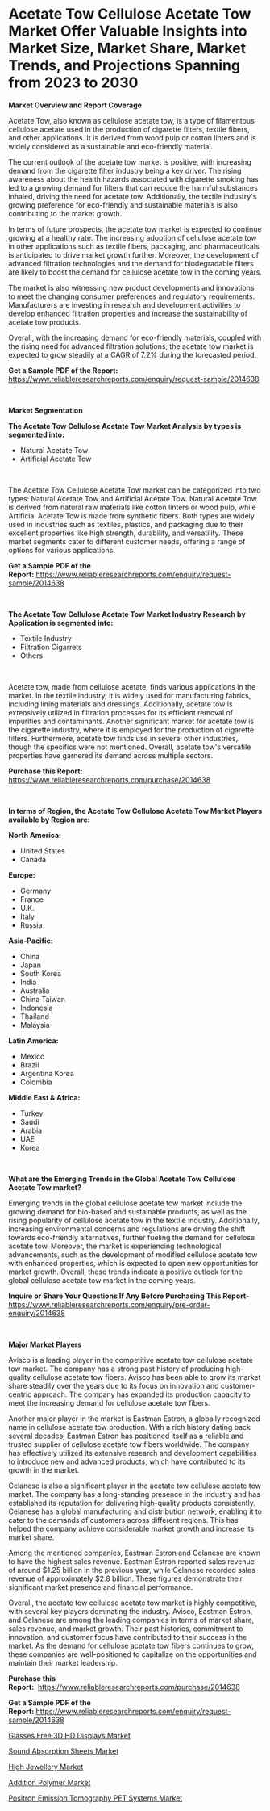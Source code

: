 <p><h1>Acetate Tow Cellulose Acetate Tow Market Offer Valuable Insights into Market Size, Market Share, Market Trends, and Projections Spanning from 2023 to 2030</h1></p><p><strong>Market Overview and Report Coverage</strong></p>
<p><p>Acetate Tow, also known as cellulose acetate tow, is a type of filamentous cellulose acetate used in the production of cigarette filters, textile fibers, and other applications. It is derived from wood pulp or cotton linters and is widely considered as a sustainable and eco-friendly material.</p><p>The current outlook of the acetate tow market is positive, with increasing demand from the cigarette filter industry being a key driver. The rising awareness about the health hazards associated with cigarette smoking has led to a growing demand for filters that can reduce the harmful substances inhaled, driving the need for acetate tow. Additionally, the textile industry's growing preference for eco-friendly and sustainable materials is also contributing to the market growth.</p><p>In terms of future prospects, the acetate tow market is expected to continue growing at a healthy rate. The increasing adoption of cellulose acetate tow in other applications such as textile fibers, packaging, and pharmaceuticals is anticipated to drive market growth further. Moreover, the development of advanced filtration technologies and the demand for biodegradable filters are likely to boost the demand for cellulose acetate tow in the coming years.</p><p>The market is also witnessing new product developments and innovations to meet the changing consumer preferences and regulatory requirements. Manufacturers are investing in research and development activities to develop enhanced filtration properties and increase the sustainability of acetate tow products.</p><p>Overall, with the increasing demand for eco-friendly materials, coupled with the rising need for advanced filtration solutions, the acetate tow market is expected to grow steadily at a CAGR of 7.2% during the forecasted period.</p></p>
<p><strong>Get a Sample PDF of the Report:</strong> <a href="https://www.reliableresearchreports.com/enquiry/request-sample/2014638">https://www.reliableresearchreports.com/enquiry/request-sample/2014638</a></p>
<p>&nbsp;</p>
<p><strong>Market Segmentation</strong></p>
<p><strong>The Acetate Tow Cellulose Acetate Tow Market Analysis by types is segmented into:</strong></p>
<p><ul><li>Natural Acetate Tow</li><li>Artificial Acetate Tow</li></ul></p>
<p>&nbsp;</p>
<p><p>The Acetate Tow Cellulose Acetate Tow market can be categorized into two types: Natural Acetate Tow and Artificial Acetate Tow. Natural Acetate Tow is derived from natural raw materials like cotton linters or wood pulp, while Artificial Acetate Tow is made from synthetic fibers. Both types are widely used in industries such as textiles, plastics, and packaging due to their excellent properties like high strength, durability, and versatility. These market segments cater to different customer needs, offering a range of options for various applications.</p></p>
<p><strong>Get a Sample PDF of the Report:</strong>&nbsp;<a href="https://www.reliableresearchreports.com/enquiry/request-sample/2014638">https://www.reliableresearchreports.com/enquiry/request-sample/2014638</a></p>
<p>&nbsp;</p>
<p><strong>The Acetate Tow Cellulose Acetate Tow Market Industry Research by Application is segmented into:</strong></p>
<p><ul><li>Textile Industry</li><li>Filtration Cigarrets</li><li>Others</li></ul></p>
<p>&nbsp;</p>
<p><p>Acetate tow, made from cellulose acetate, finds various applications in the market. In the textile industry, it is widely used for manufacturing fabrics, including lining materials and dressings. Additionally, acetate tow is extensively utilized in filtration processes for its efficient removal of impurities and contaminants. Another significant market for acetate tow is the cigarette industry, where it is employed for the production of cigarette filters. Furthermore, acetate tow finds use in several other industries, though the specifics were not mentioned. Overall, acetate tow's versatile properties have garnered its demand across multiple sectors.</p></p>
<p><strong>Purchase this Report:</strong>&nbsp; <a href="https://www.reliableresearchreports.com/purchase/2014638">https://www.reliableresearchreports.com/purchase/2014638</a></p>
<p>&nbsp;</p>
<p><strong>In terms of Region, the Acetate Tow Cellulose Acetate Tow Market Players available by Region are:</strong></p>
<p>
    <p> <strong> North America: </strong>
        <ul>
            <li>United States</li>
            <li>Canada</li>
        </ul>
        </p> 
    <p> <strong> Europe: </strong>
        <ul>
            <li>Germany</li>
            <li>France</li>
            <li>U.K.</li>
            <li>Italy</li>
            <li>Russia</li>
        </ul>
        </p> 
    <p> <strong> Asia-Pacific: </strong>
        <ul>
            <li>China</li>
            <li>Japan</li>
            <li>South Korea</li>
            <li>India</li>
            <li>Australia</li>
            <li>China Taiwan</li>
            <li>Indonesia</li>
            <li>Thailand</li>
            <li>Malaysia</li>
        </ul>
        </p> 
    <p> <strong> Latin America: </strong>
        <ul>
            <li>Mexico</li>
            <li>Brazil</li>
            <li>Argentina Korea</li>
            <li>Colombia</li>
        </ul>
        </p> 
    <p> <strong> Middle East & Africa: </strong>
        <ul>
            <li>Turkey</li>
            <li>Saudi</li>
            <li>Arabia</li>
            <li>UAE</li>
            <li>Korea</li>
        </ul>
    </p>
    </p>
<p>&nbsp;</p>
<p><strong>What are the Emerging Trends in the Global Acetate Tow Cellulose Acetate Tow market?</strong></p>
<p><p>Emerging trends in the global cellulose acetate tow market include the growing demand for bio-based and sustainable products, as well as the rising popularity of cellulose acetate tow in the textile industry. Additionally, increasing environmental concerns and regulations are driving the shift towards eco-friendly alternatives, further fueling the demand for cellulose acetate tow. Moreover, the market is experiencing technological advancements, such as the development of modified cellulose acetate tow with enhanced properties, which is expected to open new opportunities for market growth. Overall, these trends indicate a positive outlook for the global cellulose acetate tow market in the coming years.</p></p>
<p><strong>Inquire or Share Your Questions If Any Before Purchasing This Report</strong>- <a href="https://www.reliableresearchreports.com/enquiry/pre-order-enquiry/2014638">https://www.reliableresearchreports.com/enquiry/pre-order-enquiry/2014638</a></p>
<p>&nbsp;</p>
<p><strong>Major Market Players</strong></p>
<p><p>Avisco is a leading player in the competitive acetate tow cellulose acetate tow market. The company has a strong past history of producing high-quality cellulose acetate tow fibers. Avisco has been able to grow its market share steadily over the years due to its focus on innovation and customer-centric approach. The company has expanded its production capacity to meet the increasing demand for cellulose acetate tow fibers.</p><p>Another major player in the market is Eastman Estron, a globally recognized name in cellulose acetate tow production. With a rich history dating back several decades, Eastman Estron has positioned itself as a reliable and trusted supplier of cellulose acetate tow fibers worldwide. The company has effectively utilized its extensive research and development capabilities to introduce new and advanced products, which have contributed to its growth in the market.</p><p>Celanese is also a significant player in the acetate tow cellulose acetate tow market. The company has a long-standing presence in the industry and has established its reputation for delivering high-quality products consistently. Celanese has a global manufacturing and distribution network, enabling it to cater to the demands of customers across different regions. This has helped the company achieve considerable market growth and increase its market share.</p><p>Among the mentioned companies, Eastman Estron and Celanese are known to have the highest sales revenue. Eastman Estron reported sales revenue of around $1.25 billion in the previous year, while Celanese recorded sales revenue of approximately $2.8 billion. These figures demonstrate their significant market presence and financial performance.</p><p>Overall, the acetate tow cellulose acetate tow market is highly competitive, with several key players dominating the industry. Avisco, Eastman Estron, and Celanese are among the leading companies in terms of market share, sales revenue, and market growth. Their past histories, commitment to innovation, and customer focus have contributed to their success in the market. As the demand for cellulose acetate tow fibers continues to grow, these companies are well-positioned to capitalize on the opportunities and maintain their market leadership.</p></p>
<p><strong>Purchase this Report:</strong>&nbsp;&nbsp;<a href="https://www.reliableresearchreports.com/purchase/2014638">https://www.reliableresearchreports.com/purchase/2014638</a></p>
<p></p>
<p><strong>Get a Sample PDF of the Report:</strong>&nbsp;<a href="https://www.reliableresearchreports.com/enquiry/request-sample/2014638">https://www.reliableresearchreports.com/enquiry/request-sample/2014638</a></p>
<p><p><a href="https://github.com/gdfhhhj/Market-Research-Report-List-1/blob/main/glasses-free-3d-hd-displays-market.md">Glasses Free 3D HD Displays Market</a></p><p><a href="https://medium.com/@santosh735584/decoding-sound-absorption-sheets-market-metrics-market-share-trends-and-growth-patterns-e26993c953c1">Sound Absorption Sheets Market</a></p><p><a href="https://www.linkedin.com/pulse/high-jewellery-market-research-report-provides-thorough-industry-lacff/">High Jewellery Market</a></p><p><a href="https://medium.com/@ridhantakke90/addition-polymer-market-trends-and-market-analysis-forecasted-for-period-2023-2030-cde140207450">Addition Polymer Market</a></p><p><a href="https://github.com/gulaimolin/Market-Research-Report-List-1/blob/main/positron-emission-tomography-pet-systems-market.md">Positron Emission Tomography PET Systems Market</a></p></p>